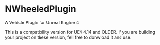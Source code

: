 # NWheeledPlugin
A Vehicle Plugin for Unreal Engine 4

This is a compatibility version for UE4 4.14 and OLDER. If you are building your project on these version, fell free to donwload it and use.
